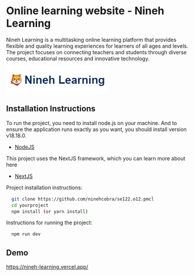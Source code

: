 
# Online learning website - Nineh Learning

Nineh Learning is a multitasking online learning platform that provides flexible and quality learning experiences for learners of all ages and levels. The project focuses on connecting teachers and students through diverse courses, educational resources and innovative technology.


![Logo](https://raw.githubusercontent.com/ninehcobra/free-host-image/main/learning%20nineh%20logo.png)


## Installation Instructions

To run the project, you need to install node.js on your machine. And to ensure the application runs exactly as you want, you should install version v18.18.0.

 - [NodeJS](https://nodejs.org/en/download)

This project uses the NextJS framework, which you can learn more about here

 - [NextJS](https://nextjs.org/)



Project installation instructions:
```bash
  git clone https://github.com/ninehcobra/se122.o12.pmcl
  cd yourproject
  npm install (or yarn install)
```

Instructions for running the project:

```bash
  npm run dev
```



## Demo

https://nineh-learning.vercel.app/

